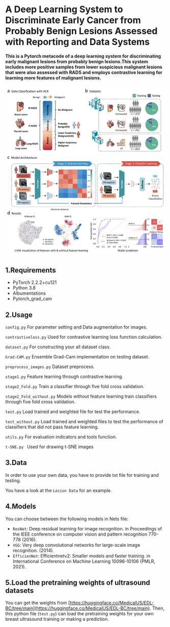 A Deep Learning System to Discriminate Early Cancer from Probably Benign Lesions Assessed with Reporting and Data Systems
====
**This is a Pytorch metacode of a deep learning system for discriminating early malignant lesions from probably benign lesions.This system includes more positive samples from lower suspicious malignant lesions that were also assessed with RADS and employs contrastive learning for learning more features of malignant lesions.** 

![Data and strategy.](Figure1.jpg)

## 1.Requirements

  * PyTorch 2.2.2+cu121
  * Python 3.8
  * Albumentations
  * Pytorch_grad_cam

## 2.Usage

```config.py```   For parameter setting and Data augmentation for images.

```contrastiveloss.py```   Used for contrastive learning loss function calculation.

```dataset.py```   For constructing your all dataset class.

```Grad-CAM.py```   Ensemble Grad-Cam implementation on testing dataset.

```preprocess_images.py```   Dataset preprocess.

```stage1.py```   Feature learning through contrastive learning.

```stage2_Fold.py```  Train a classifier through five fold cross validation.

```stage2_Fold_without.py```   Models without feature learning train classifiers through five fold cross validation.

```test.py```   Load trained and weighted file for test the performance.

```test_without.py```     Load trained and weighted files to test the performance of classifiers that did not pass feature learning.

```utils.py```   For evaluation indicators and tools function.

```t-SNE.py ```   Used for drawing t-SNE images


## 3.Data

In order to use your own data, you have to provide txt file for training and testing.

You have a look at the `Lesion Data` for an example.

## 4.Models

You can choose between the following models in Nets file: 


* `ResNet`: Deep residual learning for image recognition. in Proceedings of the IEEE conference on computer vision and pattern recognition 770-778 (2016).
* `VGG`: Very deep convolutional networks for large-scale image recognition. (2014).
* `EfficienNet`: Efficientnetv2: Smaller models and faster training. in International Conference on Machine Learning 10096-10106 (PMLR, 2021).

## 5.Load the pretraining weights of ultrasound datasets
You can get the weights from [https://huggingface.co/MedicalUS/EDL-BC/tree/main](https://huggingface.co/MedicalUS/EDL-BC/tree/main).
Then, this python file (```test.py```) can load the pretraining weights for your own breast ultrasound training or making a prediction. 





